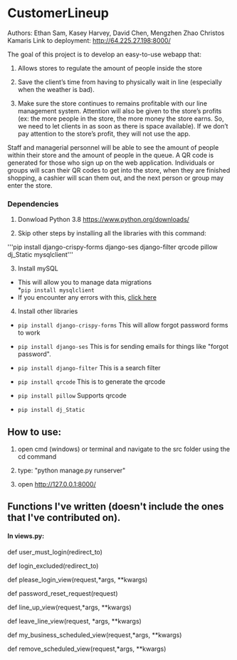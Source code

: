 # CustomerLineup 
Authors: Ethan Sam, Kasey Harvey, David Chen, Mengzhen Zhao Christos Kamaris
Link to deployment: http://64.225.27.198:8000/

The goal of this project is to develop an easy-to-use webapp that:
1. Allows stores to regulate the amount of people inside the store

2. Save the client’s time from having to physically wait in line (especially when the
weather is bad). 
3. Make sure the store continues to remains profitable with our line management system. Attention will also be given to the store’s profits (ex: the more people in the store, the more money the store earns. So, we need to let clients in as soon as there is space
available). If we don’t pay attention to the store’s profit, they will not use the app. 

Staff and managerial personnel will be able to see the amount of people within their store and
the amount of people in the queue. A QR code is generated for those who sign up on
the web application. Individuals or groups will scan their QR codes to get into the store,
when they are finished shopping, a cashier will scan them out, and the next person or
group may enter the store.


### Dependencies
1. Donwload Python 3.8 
<https://www.python.org/downloads/>

2. Skip other steps by installing all the libraries with this command:

'''pip install django-crispy-forms django-ses django-filter qrcode pillow dj_Static mysqlclient'''

3. Install mySQL
* This will allow you to manage data migrations\
*```pip install mysqlclient```
* If you encounter any errors with this, [click here](https://stackoverflow.com/questions/35190465/virtualenvpython3-4-pip-install-mysqlclient-error)

4. Install other libraries
* ```pip install django-crispy-forms``` This will allow forgot password forms to work

* ```pip install django-ses``` This is for sending emails for things like "forgot password". 

* ```pip install django-filter``` This is a search filter

* ```pip install qrcode``` This is to generate the qrcode
* ```pip install pillow``` Supports qrcode
* ```pip install dj_Static ``` 

## How to use:

1. open cmd (windows) or terminal and navigate to the src folder using the cd command

2. type: "python manage.py runserver"

3. open http://127.0.0.1:8000/

## Functions I've written (doesn't include the ones that I've contributed on).

#### In views.py:
def user_must_login(redirect_to)

def login_excluded(redirect_to)

def please_login_view(request,*args, **kwargs)

def password_reset_request(request)

def line_up_view(request,*args, **kwargs)

def leave_line_view(request, *args, **kwargs)

def my_business_scheduled_view(request,*args, **kwargs)

def remove_scheduled_view(request,*args, **kwargs)

